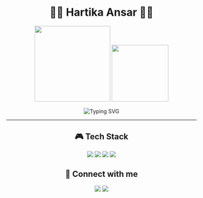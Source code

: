 <div align="center">

<!-- 🎀 HEADER SIMPLE TAPI CANTIK -->
# 🌸🎀 Hartika Ansar 🎀🌸

<!-- 🌸 ANIMASI BUNGA BERPUTAR -->
<img src="https://media4.giphy.com/media/XIqCQx02E1U9W/giphy.gif" width="200">

<!-- 🦋 KUPU-KUPU TERBANG -->
<img src="https://media0.giphy.com/media/l4HnKwiJJaJQB04Zq/giphy.gif" width="150">

<!-- ✨ TYPING EFFECT -->
![Typing SVG](https://readme-typing-svg.herokuapp.com/?lines=🌸+Welcome+to+my+profile!;💖+Web+Developer+Enthusiast;🎀+Nature+%26+Code+Lover&center=true&size=20&color=FFB6C1&width=500)

---

## 🎮 Tech Stack

<p>
  <img src="https://img.shields.io/badge/HTML-FFB6C1?style=for-the-badge&logo=html5&logoColor=white">
  <img src="https://img.shields.io/badge/CSS-FFC0CB?style=for-the-badge&logo=css3&logoColor=white">
  <img src="https://img.shields.io/badge/JavaScript-FFD1DC?style=for-the-badge&logo=javascript&logoColor=black">
  <img src="https://img.shields.io/badge/PHP-FFB7C5?style=for-the-badge&logo=php&logoColor=white">
</p>

## 🌸 Connect with me

<p>
  <img src="https://img.shields.io/badge/Instagram-FF69B4?style=for-the-badge&logo=instagram&logoColor=white">
  <img src="https://img.shields.io/badge/Gmail-FFB6C1?style=for-the-badge&logo=gmail&logoColor=white">
</p>

</div>
